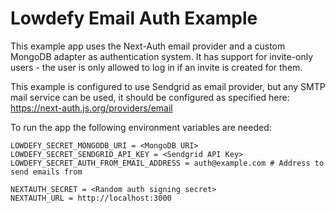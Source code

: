 # Lowdefy Email Auth Example

This example app uses the Next-Auth email provider and a custom MongoDB adapter as authentication system. It has support for invite-only users - the user is only allowed to log in if an invite is created for them.

This example is configured to use Sendgrid as email provider, but any SMTP mail service can be used, it should be configured as specified here: https://next-auth.js.org/providers/email

To run the app the following environment variables are needed:

```.env
LOWDEFY_SECRET_MONGODB_URI = <MongoDB URI>
LOWDEFY_SECRET_SENDGRID_API_KEY = <Sendgrid API Key>
LOWDEFY_SECRET_AUTH_FROM_EMAIL_ADDRESS = auth@example.com # Address to send emails from

NEXTAUTH_SECRET = <Random auth signing secret>
NEXTAUTH_URL = http://localhost:3000
```
